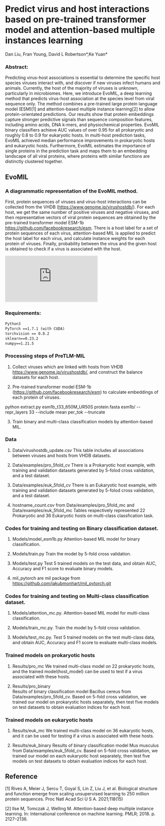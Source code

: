 # Predict virus and host interactions based on pre-trained transformer model and attention-based multiple instances learning
Dan Liu, Fran Young, David L Robertson*,Ke Yuan*
### Abstract:
Predicting virus-host associations is essential to determine the specific host species viruses interact with, and discover if new viruses infect humans and animals. Currently, the host of the majority of viruses is unknown, particularly in microbiomes. Here, we introduce EvoMIL, a deep learning method that predicts virus-host association at the species level from viral sequence only. The method combines a pre-trained large protein language model (ESM)[1] and attention-based multiple instance learning[2] to allow protein-orientated predictions. Our results show that protein embeddings capture stronger predictive signals than sequence composition features, including amino acids, DNA k-mers, and physiochemical properties. EvoMIL binary classifiers achieve AUC values of over 0.95 for all prokaryotic and roughly 0.8 to 0.9 for eukaryotic hosts. In multi-host prediction tasks, EvoMIL achieved median performance improvements in prokaryotic hosts and eukaryotic hosts. Furthermore, EvoMIL estimates the importance of single proteins in the prediction task and maps them to an embedding landscape of all viral proteins, where proteins with similar functions are distinctly clustered together.

## EvoMIL
###  A diagrammatic representation of the EvoMIL method.
First, protein sequences of viruses and virus-host interactions can be collected from the VHDB (https://www.genome.jp/virushostdb/). For each host, we get the same number of positive viruses and negative viruses, and then representative vectors of viral protein sequences are obtained by the pre-trained transformer model ESM-1b https://github.com/facebookresearch/esm. There is a host label for a set of protein sequences of each virus, attention-based MIL is applied to predict the host label for each virus, and calculate instance weights for each protein of viruses. Finally, probability between the virus and the given host is obtained to check if a virus is associated with the host.

![flowchart](https://github.com/liudan111/EvoMIL/blob/f647d322891c6bbccfca6daafb98cba0981d3e26/Figures/flowchart.pdf)

### Requirements:
    Python3
    PyTorch ==1.7.1 (with CUDA)
    torchvision == 0.8.2
    sklearn==0.23.2
    numpy==1.21.5

### Processing steps of PreTLM-MIL
1.  Collect viruses which are linked with hosts from VHDB https://www.genome.jp/virushostdb/, and construct the balance datasets for each host.

2.  Pre-trained transformer model ESM-1b (https://github.com/facebookresearch/esm) to calculate embeddings of each protein of viruses.

python extract.py esm1b_t33_650M_UR50S protein.fasta esm1b/ --repr_layers 33 --include mean per_tok --truncate

3.  Train binary and multi-class classification models by attention-based MIL.


### Data
1.  Data/virushostdb_update.csv
    This table includes all associations between viruses and hosts from VHDB datasets.

2.  Data/examples/pro_5fold_cv
    There is a Prokaryotic host example, with training and validation datasets generated by 5-folod cross validation, and a test dataset.

3.  Data/examples/euk_5fold_cv 
    There is an Eukaryotic host example, with training and validation datasets generated by 5-folod cross validation, and a test dataset.

4.  hostname_count.csv from Data/examples/pro_5fold_mc and Data/examples/euk_5fold_mc
    Tables respectively represented 22 Prokaryotic and 36 Eukaryotic hosts on multi-class classfication task.
     
### Codes for training and testing on  Binary classification dataset.
1. Models/model_esm1b.py
   Attention-based MIL model for binary classification.

2. Models/train.py
   Train the model by 5-fold cross validation.

3. Models/test.py
    Test 5 trained models on the test data, and obtain AUC, Accuracy and F1 score to evaluate binary models.
    
4. mil_pytorch are mil package from https://github.com/jakubmonhart/mil_pytorch.git

### Codes for training and testing on Multi-class classification dataset.
1. Models/attention_mc.py. Attention-based MIL model for multi-class classification.

2. Models/train_mc.py. Train the model by 5-fold cross validation.

3. Models/test_mc.py. Test 5 trained models on the test multi-class data, and obtain AUC, Accuracy and F1 score to evaluate multi-class models.

### Trained models on prokaryotic hosts
1.  Results/pro_mc
    We trained multi-class model on 22 prokaryotic hosts, and the trained model(host_model) can be used to test if a virus associated with these hosts.

2.  Results/pro_binary  
    Results of binary classification model Bacillus cereus from Data/examples/pro_5fold_cv. Based on 5-fold cross validation, we trained our model on prokaryotic hosts separately, then test five models on test datasets to obtain evaluation indices for each host. 


### Trained models on eukaryotic hosts
1. Results/euk_mc
   We trained multi-class model on 36 eukaryotic hosts, and it can be used for testing if a virus is associated with these hosts.

3. Results/euk_binary
    Results of binary classification model Mus musculus from Data/examples/euk_5fold_cv. Based on 5-fold cross validation, we trained our model on each eukaryotic host separately, then test five models on test datasets to obtain evaluation indices for each host. 
    
## Reference
[1] Rives A, Meier J, Sercu T, Goyal S, Lin Z, Liu J, et al. Biological structure and function emerge from scaling unsupervised learning to 250 million protein sequences. Proc Natl Acad Sci U S A. 2021;118(15)

[2] Ilse M, Tomczak J, Welling M. Attention-based deep multiple instance learning. In: International conference on machine learning. PMLR; 2018. p. 2127–2136.
